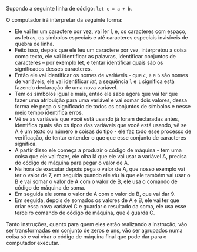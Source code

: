 Supondo a seguinte linha de código: `let c = a + b`.

O computador irá interpretar da seguinte forma:
* Ele vai ler um caractere por vez, vai ler l, e, os caracteres com espaço, as letras, os símbolos especiais e até caracteres especiais invisíveis de quebra de linha.
* Feito isso, depois que ele leu um caractere por vez, interpretou a coisa como texto, ele vai identificar as palavras, identificar conjuntos de caracteres – por exemplo let, e tentar identificar quais são os significados desses caracteres.
* Então ele vai identificar os nomes de variáveis - que `c`, `a` e `b` são nomes de variáveis, ele vai identificar *let*, a sequência `l` e `t` significa está fazendo declaração de uma nova variável.
* Tem os símbolos igual e mais, então ele sabe agora que vai ter que fazer uma atribuição para uma variável e vai somar dois valores, dessa forma ele pega o significado de todos os conjuntos de símbolos e nesse meio tempo identifica erros.
* Vê se as variáveis que você está usando já foram declaradas antes, identifica quais são os tipos das variáveis que você está usando, vê se A é um texto ou número e coisas do tipo - ele faz todo esse processo de verificação, de tentar entender o que que esse conjunto de caracteres significa.
* A partir disso ele começa a produzir o código de máquina - tem uma coisa que ele vai fazer, ele olha lá que ele vai usar a variável A, precisa do código de máquina para pegar o valor de A.
* Na hora de executar depois pega o valor de A, que nosso exemplo vai ter o valor de 7, em seguida quando ele viu lá que ele também vai usar o B e vai somar o valor de A com o valor de B, ele usa o comando de código de máquina de soma.
* Em seguida ele soma o valor de A com o valor de B, que vai dar 9.
* Em seguida, depois de somados os valores de A e B, ele vai ter que criar essa nova variável C e guardar o resultado da soma, ele usa esse terceiro comando de código de máquina, que é guarda C.

Tanto instruções, quanto para quem eles estão realizando a instrução, vão ser transformadas em conjunto de zeros e uns, vão ser agrupados numa coisa só e vai virar o código de máquina final que pode dar para o computador executar.